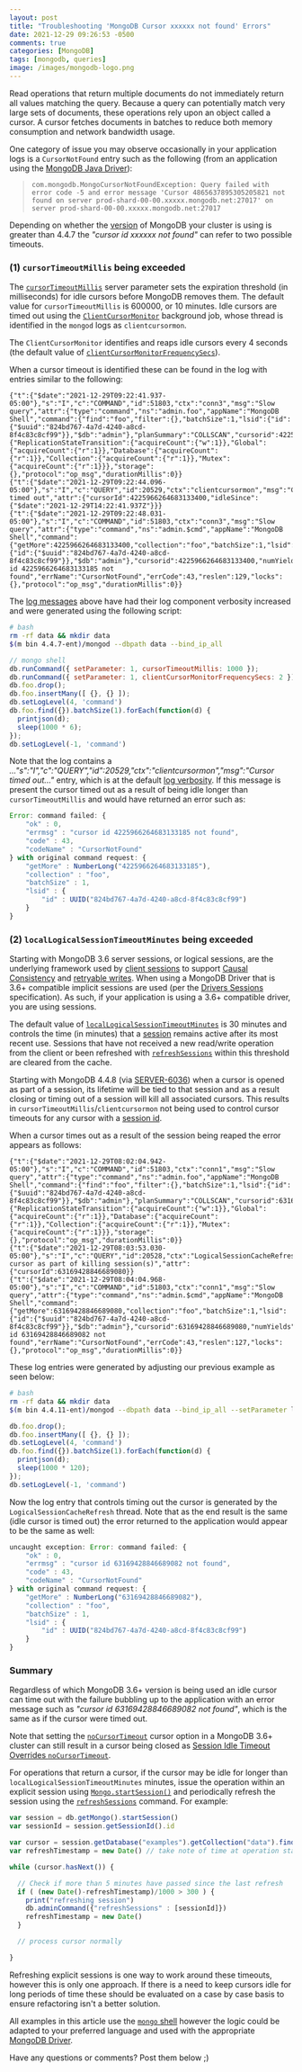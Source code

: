 ```yaml
---
layout: post
title: "Troubleshooting 'MongoDB Cursor xxxxxx not found' Errors"
date: 2021-12-29 09:26:53 -0500
comments: true
categories: [MongoDB]
tags: [mongodb, queries]
image: /images/mongodb-logo.png
---
```

Read operations that return multiple documents do not immediately return all values matching the query. Because a query can potentially match very large sets of documents, these operations rely upon an object called a cursor. A cursor fetches documents in batches to reduce both memory consumption and network bandwidth usage.

One category of issue you may observe occasionally in your application logs is a `CursorNotFound` entry such as the following (from an application using the [MongoDB Java Driver](https://docs.mongodb.com/drivers/java/sync/current/)):

> `com.mongodb.MongoCursorNotFoundException: Query failed with error code -5 and error message 'Cursor 4865637895305205821 not found on server prod-shard-00-00.xxxxx.mongodb.net:27017' on server prod-shard-00-00.xxxxx.mongodb.net:27017`

Depending on whether the [version](https://docs.mongodb.com/manual/release-notes/) of MongoDB your cluster is using is greater than 4.4.7 the _"cursor id xxxxxx not found"_ can refer to two possible timeouts.

### (1) `cursorTimeoutMillis` being exceeded

The [`cursorTimeoutMillis`](https://docs.mongodb.com/v4.4/reference/parameters/#mongodb-parameter-param.cursorTimeoutMillis) server parameter sets the expiration threshold (in milliseconds) for idle cursors before MongoDB removes them. The default value for `cursorTimeoutMillis` is 600000, or 10 minutes. Idle cursors are timed out using the [`ClientCursorMonitor`](https://github.com/mongodb/mongo/blob/r4.4.7/src/mongo/db/clientcursor.cpp) background job, whose thread is identified in the `mongod` logs as `clientcursormon`.

The `ClientCursorMonitor` identifies and reaps idle cursors every 4 seconds (the default value of [`clientCursorMonitorFrequencySecs`](https://github.com/mongodb/mongo/blob/r4.4.7/src/mongo/db/cursor_server_params.idl#L33-L38)).

When a cursor timeout is identified these can be found in the log with entries similar to the following:
```log
{"t":{"$date":"2021-12-29T09:22:41.937-05:00"},"s":"I","c":"COMMAND","id":51803,"ctx":"conn3","msg":"Slow query","attr":{"type":"command","ns":"admin.foo","appName":"MongoDB Shell","command":{"find":"foo","filter":{},"batchSize":1,"lsid":{"id":{"$uuid":"824bd767-4a7d-4240-a8cd-8f4c83c8cf99"}},"$db":"admin"},"planSummary":"COLLSCAN","cursorid":4225966264683133400,"keysExamined":0,"docsExamined":1,"numYields":0,"nreturned":1,"reslen":123,"locks":{"ReplicationStateTransition":{"acquireCount":{"w":1}},"Global":{"acquireCount":{"r":1}},"Database":{"acquireCount":{"r":1}},"Collection":{"acquireCount":{"r":1}},"Mutex":{"acquireCount":{"r":1}}},"storage":{},"protocol":"op_msg","durationMillis":0}}
{"t":{"$date":"2021-12-29T09:22:44.096-05:00"},"s":"I","c":"QUERY","id":20529,"ctx":"clientcursormon","msg":"Cursor timed out","attr":{"cursorId":4225966264683133400,"idleSince":{"$date":"2021-12-29T14:22:41.937Z"}}}
{"t":{"$date":"2021-12-29T09:22:48.031-05:00"},"s":"I","c":"COMMAND","id":51803,"ctx":"conn3","msg":"Slow query","attr":{"type":"command","ns":"admin.$cmd","appName":"MongoDB Shell","command":{"getMore":4225966264683133400,"collection":"foo","batchSize":1,"lsid":{"id":{"$uuid":"824bd767-4a7d-4240-a8cd-8f4c83c8cf99"}},"$db":"admin"},"cursorid":4225966264683133400,"numYields":0,"ok":0,"errMsg":"cursor id 4225966264683133185 not found","errName":"CursorNotFound","errCode":43,"reslen":129,"locks":{},"protocol":"op_msg","durationMillis":0}}
```

The [log messages](https://docs.mongodb.com/v4.4/reference/log-messages/) above have had their log component verbosity increased and were generated using the following script:

```bash
# bash
rm -rf data && mkdir data
$(m bin 4.4.7-ent)/mongod --dbpath data --bind_ip_all
```
```javascript
// mongo shell
db.runCommand({ setParameter: 1, cursorTimeoutMillis: 1000 });
db.runCommand({ setParameter: 1, clientCursorMonitorFrequencySecs: 2 });
db.foo.drop();
db.foo.insertMany([ {}, {} ]);
db.setLogLevel(4, 'command')
db.foo.find({}).batchSize(1).forEach(function(d) {
  printjson(d);
  sleep(1000 * 6);
});
db.setLogLevel(-1, 'command')
```

Note that the log contains a _..."s":"I","c":"QUERY","id":20529,"ctx":"clientcursormon","msg":"Cursor timed out..."_ entry, which is at the default [log verbosity](https://docs.mongodb.com/manual/reference/log-messages/#verbosity-levels). If this message is present the cursor timed out as a result of being idle longer than `cursorTimeoutMillis` and would have returned an error such as:

```js
Error: command failed: {
	"ok" : 0,
	"errmsg" : "cursor id 4225966264683133185 not found",
	"code" : 43,
	"codeName" : "CursorNotFound"
} with original command request: {
	"getMore" : NumberLong("4225966264683133185"),
	"collection" : "foo",
	"batchSize" : 1,
	"lsid" : {
		"id" : UUID("824bd767-4a7d-4240-a8cd-8f4c83c8cf99")
	}
}
```

### (2) `localLogicalSessionTimeoutMinutes` being exceeded

Starting with MongoDB 3.6 server sessions, or logical sessions, are the underlying framework used by [client sessions](https://docs.mongodb.com/manual/release-notes/3.6/#std-label-3.6-client-sessions) to support [Causal Consistency](https://docs.mongodb.com/manual/core/read-isolation-consistency-recency/#std-label-causal-consistency) and [retryable writes](https://docs.mongodb.com/manual/core/retryable-writes/#std-label-retryable-writes). When using a MongoDB Driver that is 3.6+ compatible implicit sessions are used (per the [Drivers Sessions](https://github.com/mongodb/specifications/blob/master/source/sessions/driver-sessions.rst) specification). As such, if your application is using a 3.6+ compatible driver, you are using sessions.

The default value of [`localLogicalSessionTimeoutMinutes`](https://docs.mongodb.com/v4.4/reference/parameters/#mongodb-parameter-param.localLogicalSessionTimeoutMinutes) is 30 minutes and controls the time (in minutes) that a [session](https://docs.mongodb.com/v4.4/core/read-isolation-consistency-recency/#std-label-sessions) remains active after its most recent use. Sessions that have not received a new read/write operation from the client or been refreshed with [`refreshSessions`](https://docs.mongodb.com/v4.4/reference/command/refreshSessions/#mongodb-dbcommand-dbcmd.refreshSessions) within this threshold are cleared from the cache.

Starting with MongoDB 4.4.8 (via [SERVER-6036](https://jira.mongodb.org/browse/SERVER-6036)) when a cursor is opened as part of a session, its lifetime will be tied to that session and as a result closing or timing out of a session will kill all associated cursors. This results in `cursorTimeoutMillis`/`clientcursormon` not being used to control cursor timeouts for any cursor with a [session id](https://docs.mongodb.com/manual/reference/server-sessions/#command-options).

When a cursor times out as a result of the session being reaped the error appears as follows:
```log
{"t":{"$date":"2021-12-29T08:02:04.942-05:00"},"s":"I","c":"COMMAND","id":51803,"ctx":"conn1","msg":"Slow query","attr":{"type":"command","ns":"admin.foo","appName":"MongoDB Shell","command":{"find":"foo","filter":{},"batchSize":1,"lsid":{"id":{"$uuid":"824bd767-4a7d-4240-a8cd-8f4c83c8cf99"}},"$db":"admin"},"planSummary":"COLLSCAN","cursorid":63169428846689080,"keysExamined":0,"docsExamined":1,"numYields":0,"nreturned":1,"reslen":123,"locks":{"ReplicationStateTransition":{"acquireCount":{"w":1}},"Global":{"acquireCount":{"r":1}},"Database":{"acquireCount":{"r":1}},"Collection":{"acquireCount":{"r":1}},"Mutex":{"acquireCount":{"r":1}}},"storage":{},"protocol":"op_msg","durationMillis":0}}
{"t":{"$date":"2021-12-29T08:03:53.030-05:00"},"s":"I","c":"QUERY","id":20528,"ctx":"LogicalSessionCacheRefresh","msg":"Killing cursor as part of killing session(s)","attr":{"cursorId":63169428846689080}}
{"t":{"$date":"2021-12-29T08:04:04.968-05:00"},"s":"I","c":"COMMAND","id":51803,"ctx":"conn1","msg":"Slow query","attr":{"type":"command","ns":"admin.$cmd","appName":"MongoDB Shell","command":{"getMore":63169428846689080,"collection":"foo","batchSize":1,"lsid":{"id":{"$uuid":"824bd767-4a7d-4240-a8cd-8f4c83c8cf99"}},"$db":"admin"},"cursorid":63169428846689080,"numYields":0,"ok":0,"errMsg":"cursor id 63169428846689082 not found","errName":"CursorNotFound","errCode":43,"reslen":127,"locks":{},"protocol":"op_msg","durationMillis":0}}
```

These log entries were generated by adjusting our previous example as seen below:

```bash
# bash
rm -rf data && mkdir data
$(m bin 4.4.11-ent)/mongod --dbpath data --bind_ip_all --setParameter logicalSessionRefreshMillis=1000 --setParameter localLogicalSessionTimeoutMinutes=1
```
```javascript
db.foo.drop();
db.foo.insertMany([ {}, {} ]);
db.setLogLevel(4, 'command')
db.foo.find({}).batchSize(1).forEach(function(d) {
  printjson(d);
  sleep(1000 * 120);
});
db.setLogLevel(-1, 'command')
```

Now the log entry that controls timing out the cursor is generated by the `LogicalSessionCacheRefresh` thread. Note that as the end result is the same (idle cursor is timed out) the error returned to the application would appear to be the same as well:

```js
uncaught exception: Error: command failed: {
	"ok" : 0,
	"errmsg" : "cursor id 63169428846689082 not found",
	"code" : 43,
	"codeName" : "CursorNotFound"
} with original command request: {
	"getMore" : NumberLong("63169428846689082"),
	"collection" : "foo",
	"batchSize" : 1,
	"lsid" : {
		"id" : UUID("824bd767-4a7d-4240-a8cd-8f4c83c8cf99")
	}
}
```

### Summary

Regardless of which MongoDB 3.6+ version is being used an idle cursor can time out with the failure bubbling up to the application with an error message such as _"cursor id 63169428846689082 not found"_, which is the same as if the cursor were timed out.

Note that setting the [`noCursorTimeout`](https://docs.mongodb.com/manual/reference/method/cursor.noCursorTimeout/) cursor option in a MongoDB 3.6+ cluster can still result in a cursor being closed as [Session Idle Timeout Overrides `noCursorTimeout`](https://docs.mongodb.com/manual/reference/method/cursor.noCursorTimeout/#session-idle-timeout-overrides-nocursortimeout).

For operations that return a cursor, if the cursor may be idle for longer than `localLogicalSessionTimeoutMinutes` minutes, issue the operation within an explicit session using [`Mongo.startSession()`](https://docs.mongodb.com/manual/reference/method/Mongo.startSession/#mongodb-method-Mongo.startSession) and periodically refresh the session using the [`refreshSessions`](https://docs.mongodb.com/manual/reference/command/refreshSessions/#mongodb-dbcommand-dbcmd.refreshSessions) command. For example:

```js
var session = db.getMongo().startSession()
var sessionId = session.getSessionId().id

var cursor = session.getDatabase("examples").getCollection("data").find().noCursorTimeout()
var refreshTimestamp = new Date() // take note of time at operation start

while (cursor.hasNext()) {

  // Check if more than 5 minutes have passed since the last refresh
  if ( (new Date()-refreshTimestamp)/1000 > 300 ) {
    print("refreshing session")
    db.adminCommand({"refreshSessions" : [sessionId]})
    refreshTimestamp = new Date()
  }

  // process cursor normally

}
```

Refreshing explicit sessions is one way to work around these timeouts, however this is only one approach. If there is a need to keep cursors idle for long periods of time these should be evaluated on a case by case basis to ensure refactoring isn't a better solution.

All examples in this article use the [`mongo` shell](https://docs.mongodb.com/manual/reference/program/mongo/#mongodb-binary-bin.mongo) however the logic could be adapted to your preferred language and used with the appropriate [MongoDB Driver](https://docs.mongodb.com/drivers/).

Have any questions or comments? Post them below ;)